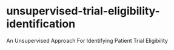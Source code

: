 # unsupervised-trial-eligibility-identification
An Unsupervised Approach For Identifying Patient Trial Eligibility
